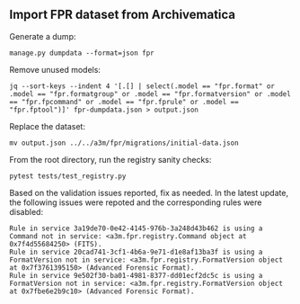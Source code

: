 ## Import FPR dataset from Archivematica

Generate a dump:

    manage.py dumpdata --format=json fpr

Remove unused models:

    jq --sort-keys --indent 4 '[.[] | select(.model == "fpr.format" or .model == "fpr.formatgroup" or .model == "fpr.formatversion" or .model == "fpr.fpcommand" or .model == "fpr.fprule" or .model == "fpr.fptool")]' fpr-dumpdata.json > output.json

Replace the dataset:

    mv output.json ../../a3m/fpr/migrations/initial-data.json

From the root directory, run the registry sanity checks:

    pytest tests/test_registry.py

Based on the validation issues reported, fix as needed. In the latest update,
the following issues were repoted and the corresponding rules were disabled:

    Rule in service 3a19de70-0e42-4145-976b-3a248d43b462 is using a Command not in service: <a3m.fpr.registry.Command object at 0x7f4d55684250> (FITS).
    Rule in service 20cad741-3cf1-4b6a-9e71-d1e8af13ba3f is using a FormatVersion not in service: <a3m.fpr.registry.FormatVersion object at 0x7f3761395150> (Advanced Forensic Format).
    Rule in service 9e502f30-ba01-4981-8377-dd01ecf2dc5c is using a FormatVersion not in service: <a3m.fpr.registry.FormatVersion object at 0x7fbe6e2b9c10> (Advanced Forensic Format).
